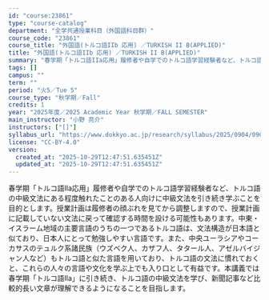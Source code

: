 ```yaml
---
id: "course:23861"
type: "course-catalog"
department: "全学共通授業科目（外国語科目群）"
course_code: "23861"
course_title: "外国語(トルコ語IIb 応用) ／TURKISH II B(APPLIED)"
title: "外国語(トルコ語IIb 応用) ／TURKISH II B(APPLIED)"
summary: "春学期「トルコ語IIa応用」履修者や自学でのトルコ語学習経験者など、トルコ語の中級文法にある程度触れたことのある人向けに中級文法を引き続き学ぶことを目的とします。授業計画は履修者の顔ぶれを見てから調整しますので、授業計画に記載していない文法…"
tags: []
campus: ""
term: ""
period: "火5／Tue 5"
course_type: "秋学期／Fall"
credits: 1
year: "2025年度／2025 Academic Year 秋学期／FALL SEMESTER"
main_instructor: "小野 亮介"
instructors: ["[]"]
syllabus_url: "https://www.dokkyo.ac.jp/research/syllabus/2025/0904/0904_23861_ja_JP.html"
license: "CC-BY-4.0"
version:
  created_at: "2025-10-29T12:47:51.635451Z"
  updated_at: "2025-10-29T12:47:51.635451Z"
---
```

春学期「トルコ語IIa応用」履修者や自学でのトルコ語学習経験者など、トルコ語の中級文法にある程度触れたことのある人向けに中級文法を引き続き学ぶことを目的とします。授業計画は履修者の顔ぶれを見てから調整しますので、授業計画に記載していない文法に戻って確認する時間を設ける可能性もあります。中東・イスラーム地域の主要言語のうちの一つであるトルコ語は、文法構造が日本語と似ており、日本人にとって勉強しやすい言語です。また、中央ユーラシアやコーカサスのテュルク系諸民族（ウズベク人、カザフ人、タタール人、アゼルバイジャン人など）もトルコ語と似た言語を用いており、トルコ語の文法に慣れておくと、これらの人々の言語や文化を学ぶ上でも入り口として有益です。本講義では春学期「トルコ語IIa」に引き続き、トルコ語の中級文法を学び、新聞記事など比較的長い文章が理解できるようになることを目指します。
